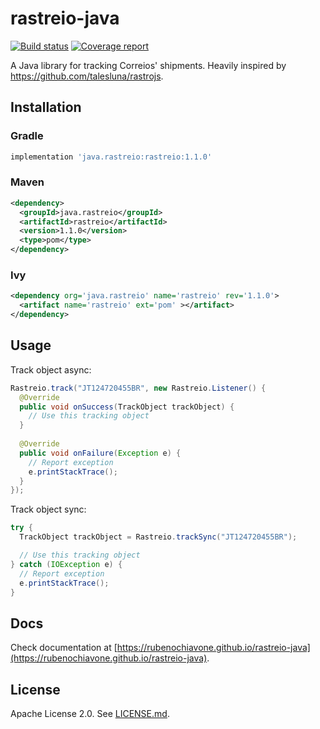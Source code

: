 # rastreio-java

[![Build status](https://gitlab.com/rubenochiavone/rastreio-java/badges/master/pipeline.svg)](https://gitlab.com/rubenochiavone/rastreio-java/-/commits/master) [![Coverage report](https://gitlab.com/rubenochiavone/rastreio-java/badges/master/coverage.svg)](https://gitlab.com/rubenochiavone/rastreio-java/-/commits/master)

A Java library for tracking Correios' shipments. Heavily inspired by https://github.com/talesluna/rastrojs.

## Installation

### Gradle

```groovy
implementation 'java.rastreio:rastreio:1.1.0'
```

### Maven

```xml
<dependency>
  <groupId>java.rastreio</groupId>
  <artifactId>rastreio</artifactId>
  <version>1.1.0</version>
  <type>pom</type>
</dependency>
```

### Ivy

```xml
<dependency org='java.rastreio' name='rastreio' rev='1.1.0'>
  <artifact name='rastreio' ext='pom' ></artifact>
</dependency>
```

## Usage

Track object async:

```java
Rastreio.track("JT124720455BR", new Rastreio.Listener() {
  @Override
  public void onSuccess(TrackObject trackObject) {
    // Use this tracking object
  }
   
  @Override
  public void onFailure(Exception e) {
    // Report exception
    e.printStackTrace();
  }
});
```

Track object sync:

```java
try {
  TrackObject trackObject = Rastreio.trackSync("JT124720455BR");

  // Use this tracking object
} catch (IOException e) {
  // Report exception
  e.printStackTrace();
}
```

## Docs

Check documentation at [https://rubenochiavone.github.io/rastreio-java](https://rubenochiavone.github.io/rastreio-java).

## License

Apache License 2.0. See [LICENSE.md](LICENSE.md).
